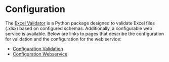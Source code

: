 # Configuration

The [Excel Validator](..) is a Python package designed to validate Excel files (.xlsx) based on configured schemas. Additionally, a configurable web service is available. Below are links to pages that describe the configuration for validation and the configuration for the web service:

- [Configuration Validation](configuration_validation.md)
- [Configuration Webservice](configuration_webservice.md)